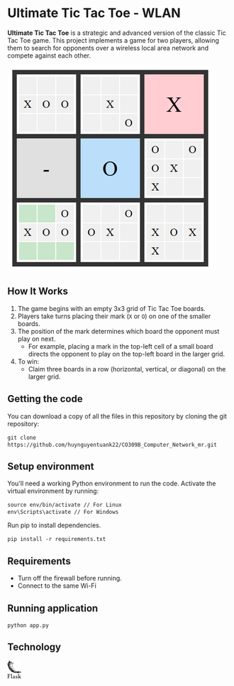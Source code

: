 # Ultimate Tic Tac Toe - WLAN

**Ultimate Tic Tac Toe** is a strategic and advanced version of the classic Tic Tac Toe game. This project implements a game for two players, allowing them to search for opponents over a wireless local area network and compete against each other.

![Alt text](tmp/tic_tac_toe.png)

## How It Works
1. The game begins with an empty 3x3 grid of Tic Tac Toe boards.
2. Players take turns placing their mark (`X` or `O`) on one of the smaller boards.
3. The position of the mark determines which board the opponent must play on next.
   - For example, placing a mark in the top-left cell of a small board directs the opponent to play on the top-left board in the larger grid.
4. To win:
   - Claim three boards in a row (horizontal, vertical, or diagonal) on the larger grid.

## Getting the code

You can download a copy of all the files in this repository by cloning the git repository:

    git clone https://github.com/huynguyentuank22/CO309B_Computer_Network_mr.git

## Setup environment

You'll need a working Python environment to run the code.
Activate the virtual environment by running:

    source env/bin/activate // For Linux
    env\Scripts\activate // For Windows

Run pip to install dependencies.

    pip install -r requirements.txt

## Requirements
- Turn off the firewall before running.
- Connect to the same Wi-Fi 

## Running application

    python app.py

## Technology
<code><img height="40" src="tmp/flask.png"></code>